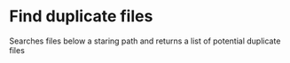 # Find duplicate files
Searches files below a staring path and returns a list of potential duplicate files
